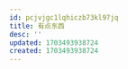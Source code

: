 ```yaml
---
id: pcjvjgc1lqhiczb73kl97jq
title: 有点东西
desc: ''
updated: 1703493938724
created: 1703493938724
---
```

